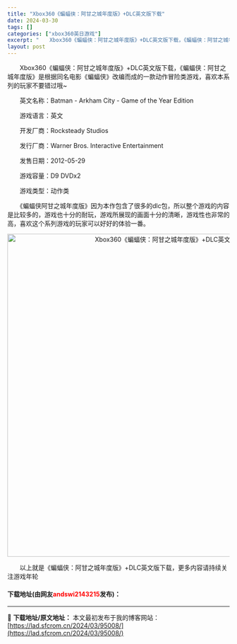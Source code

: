 ```yaml
---
title: "Xbox360《蝙蝠侠：阿甘之城年度版》+DLC英文版下载"
date: 2024-03-30
tags: []
categories: ["xbox360英日游戏"]
excerpt: "　　Xbox360《蝙蝠侠：阿甘之城年度版》+DLC英文版下载，《蝙蝠侠：阿甘之城年度版》是根据同名电影《蝙蝠侠》改编而成的一款动作冒险类游戏，喜欢本系列的玩家不要错过哦~ 　　英文名称：Batman - Arkham City - Game of the Year Edition 　　游戏语言：英&hellip;"
layout: post
---
```


 <p>　　Xbox360《蝙蝠侠：阿甘之城年度版》+DLC英文版下载，《蝙蝠侠：阿甘之城年度版》是根据同名电影《蝙蝠侠》改编而成的一款动作冒险类游戏，喜欢本系列的玩家不要错过哦~</p> <p>　　英文名称：Batman - Arkham City - Game of the Year Edition</p> <p>　　游戏语言：英文</p> <p>　　开发厂商：Rocksteady Studios</p> <p>　　发行厂商：Warner Bros. Interactive Entertainment</p> <p>　　发售日期：2012-05-29</p> <p>　　游戏容量：D9 DVDx2</p> <p>　　游戏类型：动作类</p> <p>　　《蝙蝠侠阿甘之城年度版》因为本作包含了很多的dlc包，所以整个游戏的内容是比较多的，游戏也十分的耐玩，游戏所展现的画面十分的清晰，游戏性也非常的高，喜欢这个系列游戏的玩家可以好好的体验一番。</p> <p align="center"><img align="" border="0" src="https://lad.sfcrom.cn/wp-content/uploads/2024/03/20240330_6607d4a29b2e1.jpg" width="730" alt="Xbox360《蝙蝠侠：阿甘之城年度版》+DLC英文版下载" /></p> <p>　　以上就是《蝙蝠侠：阿甘之城年度版》+DLC英文版下载，更多内容请持续关注游戏年轮</p> <p><h4>下载地址(由网友<font color="red">andswi2143215</font>发布)：</h4></p> 

---
📖 **下载地址/原文地址：** 本文最初发布于我的博客网站：[https://lad.sfcrom.cn/2024/03/95008/](https://lad.sfcrom.cn/2024/03/95008/)
